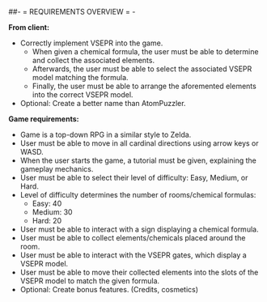 ##- = REQUIREMENTS OVERVIEW = -

**From client:**
- Correctly implement VSEPR into the game.
    - When given a chemical formula, the user must be able to determine and collect the associated elements.
    - Afterwards, the user must be able to select the associated VSEPR model matching the formula.
    - Finally, the user must be able to arrange the aforemented elements into the correct VSEPR model.
- Optional: Create a better name than AtomPuzzler.

**Game requirements:**
- Game is a top-down RPG in a similar style to Zelda.
- User must be able to move in all cardinal directions using arrow keys or WASD.
- When the user starts the game, a tutorial must be given, explaining the gameplay mechanics.
- User must be able to select their level of difficulty: Easy, Medium, or Hard.
- Level of difficulty determines the number of rooms/chemical formulas:
    - Easy: 40
    - Medium: 30
    - Hard: 20
- User must be able to interact with a sign displaying a chemical formula.
- User must be able to collect elements/chemicals placed around the room.
- User must be able to interact with the VSEPR gates, which display a VSEPR model.
- User must be able to move their collected elements into the slots of the VSEPR model to match the given formula.
- Optional: Create bonus features. (Credits, cosmetics)
